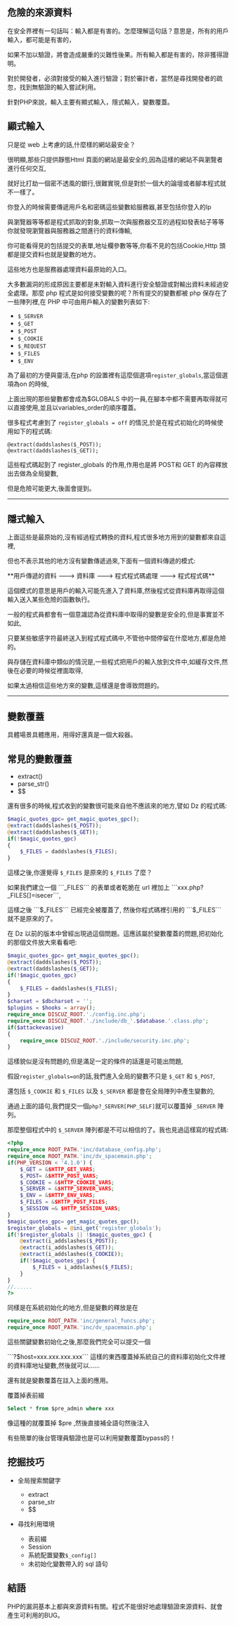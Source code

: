 ## **危險的來源資料**
在安全界裡有一句話叫：輸入都是有害的。怎麼理解這句話？意思是，所有的用戶輸入，都可能是有害的，
<p>
如果不加以驗證，將會造成嚴重的災難性後果。所有輸入都是有害的，除非獲得證明。
<p>
對於開發者，必須對接受的輸入進行驗證；對於審計者，當然是尋找開發者的疏忽，找到無驗證的輸入嘗試利用。
<p>
針對PHP來說，輸入主要有顯式輸入，隱式輸入，變數覆蓋。

## **顯式輸入**
只是從 web 上考慮的話,什麼樣的網站最安全？
<p>
很明顯,那些只提供靜態Html 頁面的網站是最安全的,因為這樣的網站不與瀏覽者進行任何交互,
<p>
就好比打劫一個密不透風的銀行,很難實現,但是對於一個大的論壇或者腳本程式就不一樣了。
<p>
你登入的時候需要傳遞用戶名和密碼這些變數給服務器,甚至包括你登入的Ip 
<p>
與瀏覽器等等都是程式抓取的對象,抓取一次與服務器交互的過程如發表帖子等等你就發現瀏覽器與服務器之間進行的資料傳輸,
<p>
你可能看得見的包括提交的表單,地址欄參數等等,你看不見的包括Cookie,Http 頭都是提交資料也就是變數的地方。
<p>
這些地方也是服務器處理資料最原始的入口。
<p>
大多數漏洞的形成原因主要都是未對輸入資料進行安全驗證或對輸出資料未經過安全處理。那麼 php 程式是如何接受變數的呢？所有提交的變數都被 php 保存在了一些陣列裡,在 PHP 中可由用戶輸入的變數列表如下:

- ```$_SERVER```
- ```$_GET```
- ```$_POST```
- ```$_COOKIE```
- ```$_REQUEST```
- ```$_FILES```
- ```$_ENV```

為了最初的方便與靈活,在php 的設置裡有這麼個選項```register_globals```,當這個選項為on 的時候,
<p>
上面出現的那些變數都會成為$GLOBALS 中的一員,在腳本中都不需要再取得就可以直接使用,並且以variables_order的順序覆蓋。
<p>

很多程式考慮到了 ```register_globals = off``` 的情況,於是在程式初始化的時候使用如下的程式碼:

```
@extract(daddslashes($_POST));
@extract(daddslashes($_GET));
```

這些程式碼起到了 register_globals 的作用,作用也是將 POST和 GET 的內容釋放出去做為全局變數,
<p>
但是危險可能更大,後面會提到。


---

## **隱式輸入**
上面這些是最原始的,沒有經過程式轉換的資料,程式很多地方用到的變數都來自這裡,
<p>
但也不表示其他的地方沒有變數傳遞過來,下面有一個資料傳遞的模式:
<p>
**用戶傳遞的資料 ---> 資料庫 ---> 程式程式碼處理 ---> 程式程式碼**
<p>
這個模式的意思是用戶的輸入可能先進入了資料庫,然後程式從資料庫再取得這個輸入送入某些危險的函數執行。
<p>
一般的程式員都會有一個意識認為從資料庫中取得的變數是安全的,但是事實並不如此,
<p>
只要某些敏感字符最終送入到程式程式碼中,不管他中間停留在什麼地方,都是危險的。
<p>
與存儲在資料庫中類似的情況是,一些程式把用戶的輸入放到文件中,如緩存文件,然後在必要的時候從裡面取得,
<p>
如果太過相信這些地方來的變數,這樣還是會導致問題的。

---
## **變數覆蓋**


具體場景具體應用，用得好還真是一個大殺器。

## **常見的變數覆蓋**

- extract()
- parse_str()
- $$

還有很多的時候,程式收到的變數很可能來自他不應該來的地方,譬如 Dz 的程式碼:


```php
$magic_quotes_gpc= get_magic_quotes_gpc();
@extract(daddslashes($_POST));
@extract(daddslashes($_GET));
if(!$magic_quotes_gpc) 
{
    $_FILES = daddslashes($_FILES);
}
```


這樣之後,你還覺得 ```$_FILES``` 是原來的 ```$_FILES``` 了麼？
<p>
如果我們建立一個 ```_FILES``` 的表單或者乾脆在 url 裡加上 ```xxx.php?_FILES[]=isecer```, 
<p>
這樣之後 ```$_FILES``` 已經完全被覆蓋了, 然後你程式碼裡引用的 ```$_FILES``` 就不是原來的了。
<p>
在 Dz 以前的版本中曾經出現過這個問題。這應該屬於變數覆蓋的問題,把初始化的那個文件放大來看看吧:


```php
$magic_quotes_gpc= get_magic_quotes_gpc();
@extract(daddslashes($_POST));
@extract(daddslashes($_GET));
if(!$magic_quotes_gpc) 
{
    $_FILES = daddslashes($_FILES);
}
$charset = $dbcharset = '';
$plugins = $hooks = array();
require_once DISCUZ_ROOT.'./config.inc.php';
require_once DISCUZ_ROOT.'./include/db_'.$database.'.class.php';
if($attackevasive) 
{
    require_once DISCUZ_ROOT.'./include/security.inc.php';
}
```

這樣貌似是沒有問題的,但是滿足一定的條件的話還是可能出問題,
<p>

假設```register_globals=on```的話,我們進入全局的變數不只是 ```$_GET``` 和 ```$_POST```,
<p>

還包括 ```$_COOKIE``` 和 ```$_FILES``` 以及 ```$_SERVER``` 都是會在全局陣列中產生變數的,
<p>

通過上面的語句,我們提交一個```php?_SERVER[PHP_SELF]```就可以覆蓋掉 ```_SERVER``` 陣列。

那麼整個程式中的 ```$_SERVER``` 陣列都是不可以相信的了。我也見過這樣寫的程式碼:



```php
<?php
require_once ROOT_PATH.'inc/database_config.php';
require_once ROOT_PATH.'inc/dv_spacemain.php';
if(PHP_VERSION < '4.1.0') {
    $_GET = &$HTTP_GET_VARS;
    $_POST= &$HTTP_POST_VARS;
    $_COOKIE = &$HTTP_COOKIE_VARS;
    $_SERVER = &$HTTP_SERVER_VARS;
    $_ENV = &$HTTP_ENV_VARS;
    $_FILES = &$HTTP_POST_FILES;
    $_SESSION =& $HTTP_SESSION_VARS;
}
$magic_quotes_gpc= get_magic_quotes_gpc();
$register_globals = @ini_get('register_globals');
if(!$register_globals || !$magic_quotes_gpc) {
    @extract(i_addslashes($_POST));
    @extract(i_addslashes($_GET));
    @extract(i_addslashes($_COOKIE));
    if(!$magic_quotes_gpc) {
        $_FILES = i_addslashes($_FILES);
    }
}
//......
?>
```

同樣是在系統初始化的地方,但是變數的釋放是在

```php
require_once ROOT_PATH.'inc/general_funcs.php';
require_once ROOT_PATH.'inc/dv_spacemain.php';
```

這些關鍵變數初始化之後,那麼我們完全可以提交一個 
<p>
```?$host=xxx.xxx.xxx.xxx``` 這樣的東西覆蓋掉系統自己的資料庫初始化文件裡的資料庫地址變數,然後就可以......
<p>
還有就是變數覆蓋在註入上面的應用。
<p>
覆蓋掉表前綴

```SQL
Select * from $pre_admin where xxx
```

像這種的就覆蓋掉 $pre ,然後直接補全語句然後注入
<p>
有些簡單的後台管理員驗證也是可以利用變數覆蓋bypass的！


## **挖掘技巧**

- 全局搜索關鍵字
	- extract
	- parse_str
	- $$

- 尋找利用環境
	- 表前綴
	- Session
	- 系統配置變數```$_config[]```
	- 未初始化變數帶入的 sql 語句

## **結語**

PHP的漏洞基本上都與來源資料有關。程式不能很好地處理驗證來源資料、就會產生可利用的BUG。